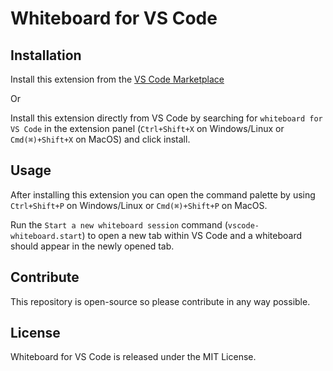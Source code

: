 # Whiteboard for VS Code

## Installation

Install this extension from the [VS Code Marketplace](https://marketplace.visualstudio.com/items?itemName=AndreTopalovicTornstrom.vscode-whiteboard)

Or

Install this extension directly from VS Code by searching for `whiteboard for VS Code` in the extension panel (`Ctrl+Shift+X` on Windows/Linux or `Cmd(⌘)+Shift+X` on MacOS) and click install.

## Usage

After installing this extension you can open the command palette by using `Ctrl+Shift+P` on Windows/Linux or `Cmd(⌘)+Shift+P` on MacOS.

Run the `Start a new whiteboard session` command (`vscode-whiteboard.start`) to open a new tab within VS Code and a whiteboard should appear in the newly opened tab.

## Contribute

This repository is open-source so please contribute in any way possible.

## License

Whiteboard for VS Code is released under the MIT License.
